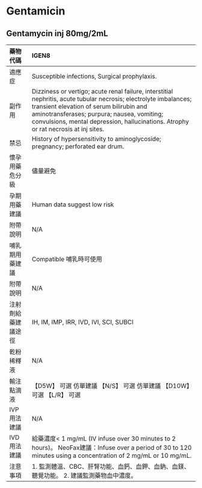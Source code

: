 # Gentamicin

## Gentamycin inj 80mg/2mL

| 藥物代碼           | IGEN8                                                                                                                                                                                                                                                                                             |
|:-------------------|:--------------------------------------------------------------------------------------------------------------------------------------------------------------------------------------------------------------------------------------------------------------------------------------------------|
| 適應症             | Susceptible infections, Surgical prophylaxis.                                                                                                                                                                                                                                                     |
| 副作用             | Dizziness or vertigo; acute renal failure, interstitial nephritis, acute tubular necrosis; electrolyte imbalances; transient elevation of serum bilirubin and aminotransferases; purpura; nausea, vomiting; convulsions, mental depression, hallucinations. Atrophy or rat necrosis at inj sites. |
| 禁忌               | History of hypersensitivity to aminoglycoside; pregnancy; perforated ear drum.                                                                                                                                                                                                                    |
| 懷孕用藥危分級     | 儘量避免                                                                                                                                                                                                                                                                                          |
| 孕期用藥建議       | Human data suggest low risk                                                                                                                                                                                                                                                                       |
| 附帶說明           | N/A                                                                                                                                                                                                                                                                                               |
| 哺乳期用藥建議     | Compatible 哺乳時可使用                                                                                                                                                                                                                                                                           |
| 附帶說明           | N/A                                                                                                                                                                                                                                                                                               |
| 注射劑給藥建議途徑 | IH, IM, IMP, IRR, IVD, IVI, SCI, SUBCI                                                                                                                                                                                                                                                            |
| 乾粉稀釋液         | N/A                                                                                                                                                                                                                                                                                               |
| 輸注點滴液         | 【D5W】 可選 仿單建議  【N/S】 可選 仿單建議  【D10W】 可選  【L/R】 可選                                                                                                                                                                                                                         |
| IVP 用法建議       | N/A                                                                                                                                                                                                                                                                                               |
| IVD 用法建議       | 給藥濃度< 1 mg/mL (IV infuse over 30 minutes to 2 hours)。 NeoFax建議：Infuse over a period of 30 to 120 minutes using a concentration of 2 mg/mL or 10 mg/mL.                                                                                                                                    |
| 注意事項           | 1. 監測體溫、CBC、肝腎功能、血鈣、血鉀、血鈉、血鎂、聽覺功能。 2. 建議監測藥物血中濃度。                                                                                                                                                                                                          |

